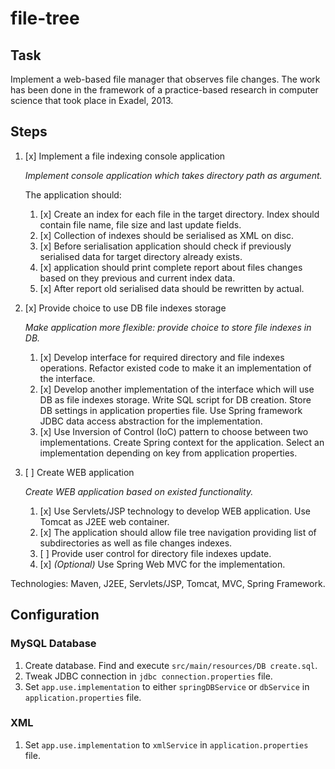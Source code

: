 # file-tree

## Task

Implement a web-based file manager that observes file changes. The work has been done in the framework of a practice-based research in computer science that took place in Exadel, 2013.

## Steps

1) [x] Implement a file indexing console application

    _Implement console application which takes directory path as argument._

    The application should:
    1) [x] Create an index for each file in the target directory. Index should contain file name, file size and last update fields.
    2) [x] Collection of indexes should be serialised as XML on disc.
    3) [x] Before serialisation application should check if previously serialised data for target directory already exists.
    4) [x] application should print complete report about files changes based on they previous and current index data.
    5) [x] After report old serialised data should be rewritten by actual.

2) [x] Provide choice to use DB file indexes storage

    _Make application more flexible: provide choice to store file indexes in DB._
    1) [x] Develop interface for required directory and file indexes operations. Refactor existed code to make it an implementation of the interface.
    2) [x] Develop another implementation of the interface which will use DB as file indexes storage. Write SQL script for DB creation. Store DB settings in application properties file. Use Spring framework JDBC data access abstraction for the implementation.
    3) [x] Use Inversion of Control (IoC) pattern to choose between two implementations. Create Spring context for the application. Select an implementation depending on key from application properties.

3) [ ] Create WEB application

    _Create WEB application based on existed functionality._
    1) [x] Use Servlets/JSP technology to develop WEB application. Use Tomcat as J2EE web container.
    2) [x] The application should allow file tree navigation providing list of subdirectories as well as file changes indexes.
    3) [ ] Provide user control for directory file indexes update.
    4) [x] _(Optional)_ Use Spring Web MVC for the implementation.

Technologies: Maven, J2EE, Servlets/JSP, Tomcat, MVC, Spring Framework.

## Configuration

### MySQL Database

1) Create database. Find and execute `src/main/resources/DB create.sql`.
2) Tweak JDBC connection in `jdbc connection.properties` file.
3) Set `app.use.implementation` to either `springDBService` or `dbService` in `application.properties` file.

### XML

1) Set `app.use.implementation` to `xmlService` in `application.properties` file.
